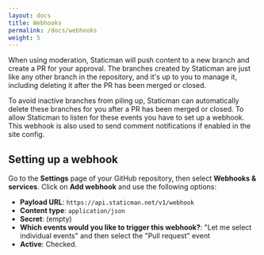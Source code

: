 ```yaml
---
layout: docs
title: Webhooks
permalink: /docs/webhooks
weight: 5
---
```

When using moderation, Staticman will push content to a new branch and create a PR for your approval. The branches created by Staticman are just like any other branch in the repository, and it's up to you to manage it, including deleting it after the PR has been merged or closed.

To avoid inactive branches from piling up, Staticman can automatically delete these branches for you after a PR has been merged or closed. To allow Staticman to listen for these events you have to set up a webhook. This webhook is also used to send comment notifications if enabled in the site config.

## Setting up a webhook

Go to the **Settings** page of your GitHub repository, then select **Webhooks & services**. Click on **Add webhook** and use the following options:

- **Payload URL**: `https://api.staticman.net/v1/webhook`
- **Content type**: `application/json`
- **Secret**: (empty)
- **Which events would you like to trigger this webhook?**: "Let me select individual events" and then select the "Pull request" event
- **Active**: Checked.